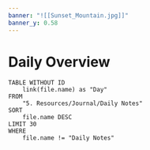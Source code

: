 ```yaml
---
banner: "![[Sunset_Mountain.jpg]]"
banner_y: 0.58
---
```

# Daily Overview

```dataview
TABLE WITHOUT ID
	link(file.name) as "Day"
FROM
	"5. Resources/Journal/Daily Notes"
SORT
	file.name DESC
LIMIT 30
WHERE
	file.name != "Daily Notes"
```